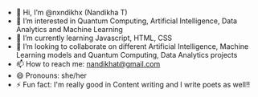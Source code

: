- 👋 Hi, I’m @nxndikhx (Nandikha T)
- 👀 I’m interested in Quantum Computing, Artificial Intelligence, Data Analytics and Machine Learning
- 💞️ I’m currently learning Javascript, HTML, CSS
- 🌱 I’m looking to collaborate on different Artificial Intelligence, Machine Learning models and Quantum Computing, Data Analytics projects
- 📫 How to reach me: nandikhat@gmail.com
- 😄 Pronouns: she/her
- ⚡ Fun fact: I'm really good in Content writing and I write poets as well!!

<!---
nxndikhx/nxndikhx is a ✨ special ✨ repository because its `README.md` (this file) appears on your GitHub profile.
You can click the Preview link to take a look at your changes.
--->
